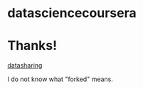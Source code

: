 # datasciencecoursera

# Thanks!

[datasharing](https://github.com/jtleek/datasharing)

I do not know what "forked" means.
